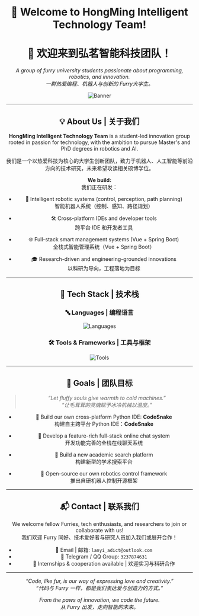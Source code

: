 <div align="center">

# 🐾 Welcome to HongMing Intelligent Technology Team!  
# 🐾 欢迎来到弘茗智能科技团队！

<i>A group of furry university students passionate about programming, robotics, and innovation.</i><br>
<i>一群热爱编程、机器人与创新的 Furry大学生。</i>

![Banner](https://capsule-render.vercel.app/api?type=wave&color=auto&height=200&section=header&text=HongMing%20Furry%20Tech%20Team&fontSize=40&fontAlign=50&animation=twinkling)

---

## 💡 About Us | 关于我们

**HongMing Intelligent Technology Team** is a student-led innovation group rooted in passion for technology, with the ambition to pursue Master's and PhD degrees in robotics and AI.

我们是一个以热爱科技为核心的大学生创新团队，致力于机器人、人工智能等前沿方向的技术研究，未来希望攻读相关硕博学位。

**We build:**  
我们正在研发：

- 🤖 Intelligent robotic systems (control, perception, path planning)  
  智能机器人系统（控制、感知、路径规划）

- 🛠 Cross-platform IDEs and developer tools  
  跨平台 IDE 和开发者工具

- 🌐 Full-stack smart management systems (Vue + Spring Boot)  
  全栈式智能管理系统（Vue + Spring Boot）

- 🎓 Research-driven and engineering-grounded innovations  
  以科研为导向，工程落地为目标

---

## 🧠 Tech Stack | 技术栈

### 🔤 Languages | 编程语言  
![Languages](https://skillicons.dev/icons?i=c,cpp,cs,java,python,nodejs,javascript,php,powershell,latex,kotlin)

### 🛠 Tools & Frameworks | 工具与框架  
![Tools](https://skillicons.dev/icons?i=vscode,git,github,qt,vue,spring,linux,mysql,cmake,maven,opencv,matlab,arduino,androidstudio,ros,anaconda,pytorch)

---

## 🚀 Goals | 团队目标

> *“Let fluffy souls give warmth to cold machines.”*  
> *“让毛茸茸的灵魂赋予冰冷机械以温度。”*

- 🐍 Build our own cross-platform Python IDE: **CodeSnake**  
  构建自主跨平台 Python IDE：**CodeSnake**

- 💬 Develop a feature-rich full-stack online chat system  
  开发功能完善的全栈在线聊天系统

- 🏫 Build a new academic search platform  
  构建新型的学术搜索平台

- 🤖 Open-source our own robotics control framework  
  推出自研机器人控制开源框架

---

## 📬 Contact | 联系我们

We welcome fellow Furries, tech enthusiasts, and researchers to join or collaborate with us!  
我们欢迎 Furry 同好、技术爱好者与研究人员加入我们或展开合作！

- 💌 Email | 邮箱: `lanyi_adict@outlook.com`
- 🐾 Telegram / QQ Group: `3237874631`
- 🌱 Internships & cooperation available | 欢迎实习与科研合作

---

<i>“Code, like fur, is our way of expressing love and creativity.”</i><br>
<i>“代码与 Furry 一样，都是我们表达爱与创造力的方式。”</i>

<i>From the paws of innovation, we code the future.</i><br>
<i>从 Furry 出发，走向智能的未来。</i>

</div>
